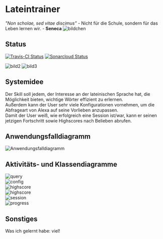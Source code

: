 # Lateintrainer

_"Non scholae, sed vitae discimus"_ - Nicht für die Schule, sondern für das Leben lernen wir. - **Seneca**
<img src="images/caesar2.jpg" alt="bildchen" class="inline"/>

## Status
[![Travis-CI Status](https://travis-ci.org/sweIhm-ws2018-19/skillproject-di-1.svg?branch=master)](https://travis-ci.org/sweIhm-ws2018-19/skillproject-di-1)
[![Sonarcloud Status](https://sonarcloud.io/api/project_badges/measure?project=alexa-skills-kit-samples%3Alatintrainer&metric=alert_status)](https://sonarcloud.io/dashboard?id=alexa-skills-kit-samples%3Alatintrainer)

<img src="images/asterix.jpg" alt="bild2" class="inline"/> <img src="images/caesar1.jpg" alt="bild3" class="inline"/>


## Systemidee
Der Skill soll jedem, der Interesse an der lateinischen Sprache hat, die Möglichkeit bieten, wichtige Wörter effizient zu erlernen.<br/>
Außerdem kann der User sehr viele Konfigurationen vornehmen, um die Abfrageart von Alexa auf seine Vorlieben anzupassen.<br/>
Damit der User weiß, wie erfolgreich eine Session ist/war, kann er seinen jetzigen Fortschritt sowie Highscores nach Belieben abrufen.
## Anwendungsfalldiagramm
<img src="images/Anwendungsfalldiagramm.jpeg" alt="Anwendungsfalldiagramm" class="inline"/>

## Aktivitäts- und Klassendiagramme
<img src="images/query_diagram.JPG" alt="query" class="inline"/><br/>
<img src="images/config_diagram.JPG" alt="config" class="inline"/><br/>
<img src="images/highscore_diagram.JPG" alt="highscore" class="inline"/><br/>
<img src="images/get_progress_diagram.JPG" alt="highscore" class="inline"/><br/>
<img src="images/Session_final.jpg" alt="session" class="inline"/><br/>
<img src="images/progress_diagram.JPG" alt="progress" class="inline"/><br/>

## Sonstiges
Was ich gelernt habe: viel!
